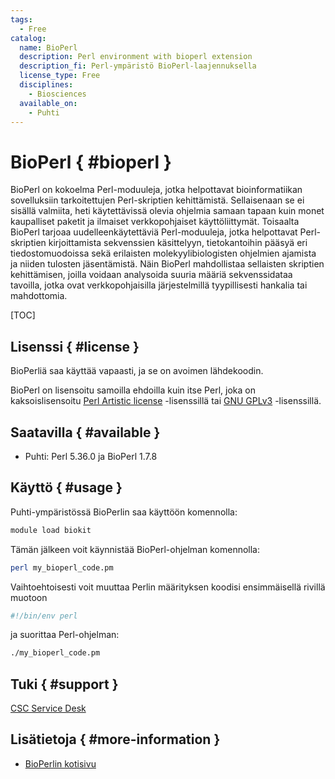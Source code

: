 ```yaml
---
tags:
  - Free
catalog:
  name: BioPerl
  description: Perl environment with bioperl extension
  description_fi: Perl-ympäristö BioPerl-laajennuksella
  license_type: Free
  disciplines:
    - Biosciences
  available_on:
    - Puhti
---
```


# BioPerl { #bioperl }

BioPerl on kokoelma Perl-moduuleja, jotka helpottavat bioinformatiikan sovelluksiin tarkoitettujen Perl-skriptien kehittämistä. Sellaisenaan se ei sisällä valmiita, heti käytettävissä olevia ohjelmia samaan tapaan kuin monet kaupalliset paketit ja ilmaiset verkkopohjaiset käyttöliittymät. Toisaalta BioPerl tarjoaa uudelleenkäytettäviä Perl-moduuleja, jotka helpottavat Perl-skriptien kirjoittamista sekvenssien käsittelyyn, tietokantoihin pääsyä eri tiedostomuodoissa sekä erilaisten molekyylibiologisten ohjelmien ajamista ja niiden tulosten jäsentämistä. Näin BioPerl mahdollistaa sellaisten skriptien kehittämisen, joilla voidaan analysoida suuria määriä sekvenssidataa tavoilla, jotka ovat verkkopohjaisilla järjestelmillä tyypillisesti hankalia tai mahdottomia.

[TOC]

## Lisenssi { #license }

BioPerliä saa käyttää vapaasti, ja se on avoimen lähdekoodin.

BioPerl on lisensoitu samoilla ehdoilla kuin itse Perl, joka on kaksoislisensoitu [Perl Artistic license](https://dev.perl.org/licenses/artistic.html) -lisenssillä tai [GNU GPLv3](https://www.gnu.org/licenses/gpl-3.0.html) -lisenssillä.

## Saatavilla { #available }

- Puhti: Perl 5.36.0 ja BioPerl 1.7.8

## Käyttö { #usage }

Puhti-ympäristössä BioPerlin saa käyttöön komennolla:

```bash
module load biokit
```

Tämän jälkeen voit käynnistää BioPerl-ohjelman komennolla:

```bash
perl my_bioperl_code.pm
```

Vaihtoehtoisesti voit muuttaa Perlin määrityksen koodisi ensimmäisellä rivillä muotoon

```bash
#!/bin/env perl
```

ja suorittaa Perl-ohjelman:

```bash
./my_bioperl_code.pm
```
 
## Tuki { #support }

[CSC Service Desk](../support/contact.md)

## Lisätietoja { #more-information }

* [BioPerlin kotisivu](https://bioperl.org/)